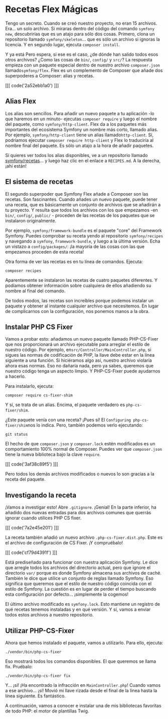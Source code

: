 # Recetas Flex Mágicas

Tengo un secreto. Cuando se creó nuestro proyecto, no eran 15 archivos. Era... un solo archivo. Si miraras dentro del código del comando `symfony new`, descubrirías que es un atajo para sólo dos cosas. Primero, clona un repositorio llamado `symfony/skeleton`... que es sólo un archivo si ignoras la licencia. Y en segundo lugar, ejecuta `composer install`.

Y ya está Pero espera, si ese es el caso, ¿de dónde han salido todos esos otros archivos? ¿Como las cosas de `bin/`, `config/` y `src/`? La respuesta empieza con un paquete especial dentro de nuestro archivo `composer.json` llamado`symfony/flex`. Flex es un complemento de Composer que añade dos superpoderes a Composer: alias y recetas.

[[[ code('2a52ebb1a0') ]]]

## Alias Flex

Los alias son sencillos. Para añadir un nuevo paquete a tu aplicación -lo que haremos en un minuto- ejecutas `composer require` y luego el nombre del paquete, como `symfony/http-client`. Flex da a los paquetes más importantes del ecosistema Symfony un nombre más corto, llamado alias. Por ejemplo, `symfony/http-client` tiene un alias llamado`http-client`. Sí, podríamos ejecutar `composer require http-client` y Flex lo traduciría al nombre final del paquete. Es sólo un atajo a la hora de añadir paquetes.

Si quieres ver todos los alias disponibles, ve a un repositorio llamado [symfony/recetas](https://github.com/symfony/recipes)... y luego haz clic en el enlace a `RECIPES.md`. A la derecha, ¡ahí están!

## El sistema de recetas

El segundo superpoder que Symfony Flex añade a Composer son las recetas. Son fascinantes. Cuando añades un nuevo paquete, puede tener una receta, que es básicamente un conjunto de archivos que se añadirán a tu proyecto. Y resulta que todos los archivos con los que empezamos -en `bin/`, `config/`, `public/` - proceden de las recetas de los paquetes que se instalaron originalmente.

Por ejemplo, `symfony/framework-bundle` es el paquete "core" del Framework Symfony. Puedes comprobar su receta yendo al repositorio `symfony/recipes` y navegando a `symfony`, `framework-bundle`, y luego a la última versión. Echa un vistazo a `config/packages/`: ¡la mayoría de las cosas con las que empezamos proceden de esta receta!

Otra forma de ver las recetas es en tu línea de comandos. Ejecuta:

```terminal
composer recipes
```

Aparentemente se instalaron las recetas de cuatro paquetes diferentes. Y podíamos obtener información sobre cualquiera de ellos añadiendo su nombre al final del comando.

De todos modos, las recetas son increíbles porque podemos instalar un paquete y obtener al instante cualquier archivo que necesitemos. En lugar de complicarnos con la configuración, nos ponemos manos a la obra.

## Instalar PHP CS Fixer

Vamos a probar esto: añadamos un nuevo paquete llamado PHP-CS-Fixer que nos proporcionará un archivo ejecutable para arreglar el estilo de nuestro código. Por ejemplo, en`src/Controller/MainController.php`, si sigues las normas de codificación de PHP, la llave debe estar en la línea siguiente a una función. Si hiciéramos algo así, nuestro archivo violaría ahora esas normas. Eso no dañaría nada, pero ya sabes, queremos que nuestro código tenga un aspecto limpio. Y PHP-CS-Fixer puede ayudarnos a hacerlo.

Para instalarlo, ejecuta:

```terminal
composer require cs-fixer-shim
```

Y sí, se trata de un alias. Encima, el paquete verdadero es `php-cs-fixer/shim`.

¿Este paquete venía con una receta? ¡Pues sí! El `Configuring php-cs-fixer/shim`nos lo indica. Pero, también podemos verlo ejecutando:

```terminal
git status
```

El hecho de que `composer.json` y `composer.lock` estén modificados es un comportamiento 100% normal de Composer. Puedes ver que `composer.json` tiene la nueva biblioteca bajo la clave `require`. 

[[[ code('3af38c89f5') ]]]

Pero todos los demás archivos modificados o nuevos lo son gracias a la receta del paquete.

## Investigando la receta

¡Vamos a investigar esto! Abre `.gitignore`. ¡Genial! En la parte inferior, ha añadido dos nuevas entradas para dos archivos comunes que querrás ignorar cuando utilices PHP CS fixer.

[[[ code('7a2e45e201') ]]]

La receta también añadió un nuevo archivo `.php-cs-fixer.dist.php`. Este es el archivo de configuración de CS Fixer. ¡Y compruébalo! 

[[[ code('cf79d4391f') ]]]

Está prediseñado para funcionar con nuestra aplicación Symfony. Le dice que arregle todos los archivos del directorio actual, pero que ignore el directorio `var/` porque es donde Symfony almacena sus archivos de caché. También le dice que utilice un conjunto de reglas llamado Symfony. 
Eso significa que queremos que el estilo de nuestro código coincida con el estilo de Symfony. La cuestión es 
en lugar de perder el tiempo buscando esta configuración por defecto... ¡simplemente la cogemos!

El último archivo modificado es `symfony.lock`. Esto mantiene un registro de qué recetas tenemos instaladas y en qué versión. Y sí, vamos a enviar todos estos archivos a nuestro repositorio.

## Utilizar PHP-CS-Fixer

Ahora que hemos instalado el paquete, vamos a utilizarlo. Para ello, ejecuta:

```terminal
./vendor/bin/php-cs-fixer
```

Eso mostrará todos los comandos disponibles. El que queremos se llama fix. Pruébalo:

```terminal-silent
./vendor/bin/php-cs-fixer fix
```

Y... ¡sí! ¡Ha encontrado la infracción en `MainController.php`! Cuando vamos a ese archivo... ¡sí! Movió mi llave rizada desde el final de la línea hasta la línea siguiente. Es fantástico.

A continuación, vamos a conocer e instalar una de mis bibliotecas favoritas de todo PHP: el motor de plantillas Twig.
